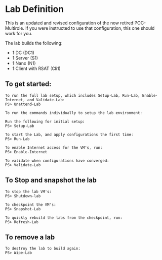 # Lab Definition

This is an updated and revised configuration of the now retired POC-Multirole.
If you were instructed to use that configuration, this one should work for you.

The lab builds the following:

* 1 DC (DC1)
* 1 Server (S1)
* 1 Nano (N1)
* 1 Client with RSAT (Cli1)

## To get started:

    To run the full lab setup, which includes Setup-Lab, Run-Lab, Enable-Internet, and Validate-Lab:
    PS> Unattend-Lab

    To run the commands individually to setup the lab environment:

    Run the following for initial setup:
    PS> Setup-Lab

    To start the Lab, and apply configurations the first time:
    PS> Run-Lab

    To enable Internet access for the VM's, run:
    PS> Enable-Internet

    To validate when configurations have converged:
    PS> Validate-Lab


## To Stop and snapshot the lab

    To stop the lab VM's:
    PS> Shutdown-lab

    To checkpoint the VM's:
    PS> Snapshot-Lab

    To quickly rebuild the labs from the checkpoint, run:
    PS> Refresh-Lab

## To remove a lab

    To destroy the lab to build again:
    PS> Wipe-Lab

